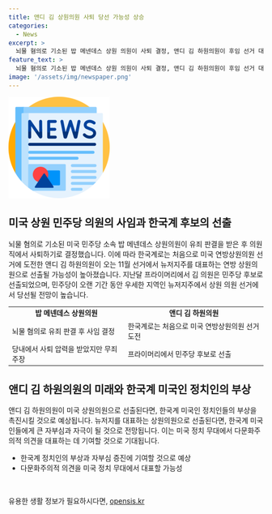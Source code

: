 ```yaml
---
title: 앤디 김 상원의원 사퇴 당선 가능성 상승
categories:
  - News
excerpt: >
  뇌물 혐의로 기소된 밥 메넨데스 상원 의원이 사퇴 결정, 앤디 김 하원의원이 후임 선거 대강 부상 미국 민주당 소속인 밥 메넨데스 상원 의원이 뇌물 혐의 유죄 평결을 받고 사퇴를 결정했다. 이에 대한 후임 후보로 앤디 김 하원의원이 선거에서 뉴저지주를 대표하는 상원 의원으로 선출될 가능성이 크다. 김 의원은 이로써 민주당 후보로서 우세한 지역인 뉴저지주에서 역사적인 선거를 향해 도전할 것이다.
feature_text: >
  뇌물 혐의로 기소된 밥 메넨데스 상원 의원이 사퇴 결정, 앤디 김 하원의원이 후임 선거 대강 부상 미국 민주당 소속인 밥 메넨데스 상원 의원이 뇌물 혐의 유죄 평결을 받고 사퇴를 결정했다. 이에 대한 후임 후보로 앤디 김 하원의원이 선거에서 뉴저지주를 대표하는 상원 의원으로 선출될 가능성이 크다. 김 의원은 이로써 민주당 후보로서 우세한 지역인 뉴저지주에서 역사적인 선거를 향해 도전할 것이다.
image: '/assets/img/newspaper.png'
---
```


<p><img src="/assets/img/newspaper.png" alt="kimp 속보" /></p>

<h2 data-ke-size="size26">미국 상원 민주당 의원의 사임과 한국계 후보의 선출</h2>

<p data-ke-size="size16">뇌물 혐의로 기소된 미국 민주당 소속 밥 메넨데스 상원의원이 유죄 판결을 받은 후 의원직에서 사퇴하기로 결정했습니다. 이에 따라 한국계로는 처음으로 미국 연방상원의원 선거에 도전한 앤디 김 하원의원이 오는 11월 선거에서 뉴저지주를 대표하는 연방 상원의원으로 선출될 가능성이 높아졌습니다. 지난달 프라이머리에서 김 의원은 민주당 후보로 선출되었으며, 민주당이 오랜 기간 동안 우세한 지역인 뉴저지주에서 상원 의원 선거에서 당선될 전망이 높습니다.</p>

<table>
  <tr>
    <td style="text-align: center; height: 17px;"><b>밥 메넨데스 상원의원</b></td>
    <td style="text-align: center; height: 17px;"><b>앤디 김 하원의원</b></td>
  </tr>
  <tr>
    <td>뇌물 혐의로 유죄 판결 후 사임 결정</td>
    <td>한국계로는 처음으로 미국 연방상원의원 선거 도전</td>
  </tr>
  <tr>
    <td>당내에서 사퇴 압력을 받았지만 무죄 주장</td>
    <td>프라이머리에서 민주당 후보로 선출</td>
  </tr>
</table>

<h2 data-ke-size="size26">앤디 김 하원의원의 미래와 한국계 미국인 정치인의 부상</h2>

<p data-ke-size="size16">앤디 김 하원의원이 미국 상원의원으로 선출된다면, 한국계 미국인 정치인들의 부상을 촉진시킬 것으로 예상됩니다. 뉴저지를 대표하는 상원의원으로 선출된다면, 한국계 미국인들에게 큰 자부심과 자극이 될 것으로 전망됩니다. 이는 미국 정치 무대에서 다문화주의적 의견을 대표하는 데 기여할 것으로 기대됩니다.</p>

<ul>
  <li>한국계 정치인의 부상과 자부심 증진에 기여할 것으로 예상</li>
  <li>다문화주의적 의견을 미국 정치 무대에서 대표할 가능성</li>
</ul>

<p data-ke-size="size16">&nbsp;</p>
유용한 생활 정보가 필요하시다면, <a href="https://opensis.kr" rel="dofollow">opensis.kr</a>


